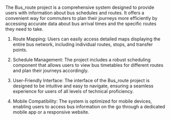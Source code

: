 The Bus_route project is a comprehensive system designed to provide users with information about bus schedules and routes. It offers a convenient way for commuters to plan their journeys more efficiently by accessing accurate data about bus arrival times and the specific routes they need to take.

1. Route Mapping: Users can easily access detailed maps displaying the entire bus network, including individual routes, stops, and transfer points.

2. Schedule Management: The project includes a robust scheduling component that allows users to view bus timetables for different routes and plan their journeys accordingly.

3. User-Friendly Interface: The interface of the Bus_route project is designed to be intuitive and easy to navigate, ensuring a seamless experience for users of all levels of technical proficiency.

4. Mobile Compatibility: The system is optimized for mobile devices, enabling users to access bus information on the go through a dedicated mobile app or a responsive website.
